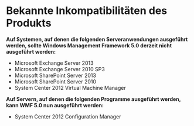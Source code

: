 # Bekannte Inkompatibilitäten des Produkts

**Auf Systemen, auf denen die folgenden Serveranwendungen ausgeführt werden, sollte Windows Management Framework 5.0 derzeit nicht ausgeführt werden:**

- Microsoft Exchange Server 2013
- Microsoft Exchange Server 2010 SP3
- Microsoft SharePoint Server 2013
- Microsoft SharePoint Server 2010
- System Center 2012 Virtual Machine Manager

**Auf Servern, auf denen die folgenden Programme ausgeführt werden, kann WMF 5.0 nun ausgeführt werden:**

- System Center 2012 Configuration Manager
<!--HONumber=Mar16_HO2-->
